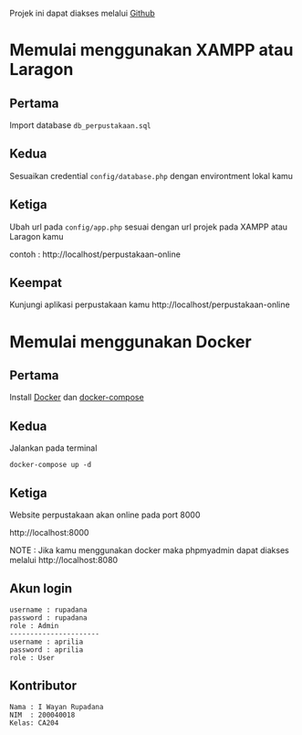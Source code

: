 Projek ini dapat diakses melalui [Github](https://github.com/rupadana/perpustakaan-online)

# Memulai menggunakan XAMPP atau Laragon
## Pertama
Import database ``db_perpustakaan.sql``

## Kedua

Sesuaikan credential ``config/database.php`` dengan environtment lokal kamu

## Ketiga

Ubah url pada ``config/app.php`` sesuai dengan url projek pada XAMPP atau Laragon kamu

contoh : http://localhost/perpustakaan-online


## Keempat
Kunjungi aplikasi perpustakaan kamu http://localhost/perpustakaan-online



# Memulai menggunakan Docker

## Pertama 

Install  [Docker](https://www.docker.com/) dan [docker-compose](https://docs.docker.com/compose/install/)


## Kedua

Jalankan pada terminal
```
docker-compose up -d
```


## Ketiga

Website perpustakaan akan online pada port 8000


http://localhost:8000

NOTE : Jika kamu menggunakan docker maka phpmyadmin dapat diakses melalui http://localhost:8080
## Akun login

```
username : rupadana
password : rupadana
role : Admin
----------------------
username : aprilia
password : aprilia
role : User

```



## Kontributor

```
Nama : I Wayan Rupadana
NIM  : 200040018
Kelas: CA204
```